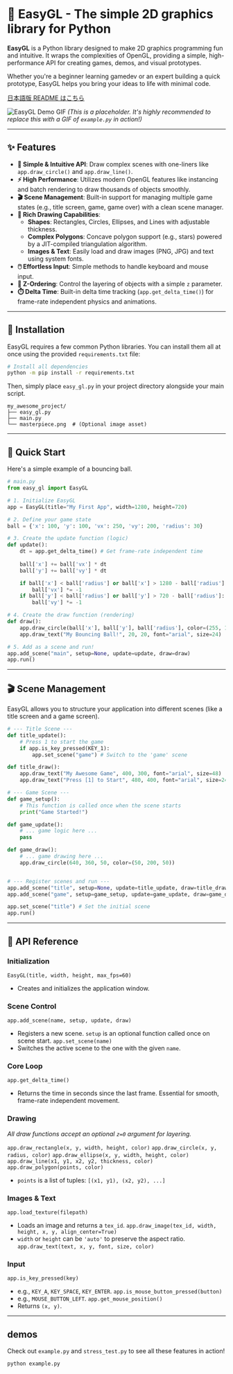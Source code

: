 # 🎨 EasyGL - The simple 2D graphics library for Python

**EasyGL** is a Python library designed to make 2D graphics programming fun and intuitive. It wraps the complexities of OpenGL, providing a simple, high-performance API for creating games, demos, and visual prototypes.

Whether you're a beginner learning gamedev or an expert building a quick prototype, EasyGL helps you bring your ideas to life with minimal code.

[日本語版 README はこちら](https://github.com/taka2360/EasyGL/blob/main/README.ja.md)

![EasyGL Demo GIF](https://i.imgur.com/your-demo-gif.gif)
*(This is a placeholder. It's highly recommended to replace this with a GIF of `example.py` in action!)*

---

## ✨ Features

- **🚀 Simple & Intuitive API**: Draw complex scenes with one-liners like `app.draw_circle()` and `app.draw_line()`.
- **⚡ High Performance**: Utilizes modern OpenGL features like instancing and batch rendering to draw thousands of objects smoothly.
- **🎬 Scene Management**: Built-in support for managing multiple game states (e.g., title screen, game, game over) with a clean scene manager.
- **🎨 Rich Drawing Capabilities**:
    - **Shapes**: Rectangles, Circles, Ellipses, and Lines with adjustable thickness.
    - **Complex Polygons**: Concave polygon support (e.g., stars) powered by a JIT-compiled triangulation algorithm.
    - **Images & Text**: Easily load and draw images (PNG, JPG) and text using system fonts.
- **🖱️ Effortless Input**: Simple methods to handle keyboard and mouse input.
- **🔢 Z-Ordering**: Control the layering of objects with a simple `z` parameter.
- **⏱️ Delta Time**: Built-in delta time tracking (`app.get_delta_time()`) for frame-rate independent physics and animations.

---

## 🔧 Installation

EasyGL requires a few common Python libraries. You can install them all at once using the provided `requirements.txt` file:

```bash
# Install all dependencies
python -m pip install -r requirements.txt
```

Then, simply place `easy_gl.py` in your project directory alongside your main script.

```
my_awesome_project/
├── easy_gl.py
├── main.py
└── masterpiece.png  # (Optional image asset)
```

---

## 🚀 Quick Start

Here's a simple example of a bouncing ball.

```python
# main.py
from easy_gl import EasyGL

# 1. Initialize EasyGL
app = EasyGL(title="My First App", width=1280, height=720)

# 2. Define your game state
ball = {'x': 100, 'y': 100, 'vx': 250, 'vy': 200, 'radius': 30}

# 3. Create the update function (logic)
def update():
    dt = app.get_delta_time() # Get frame-rate independent time
    
    ball['x'] += ball['vx'] * dt
    ball['y'] += ball['vy'] * dt

    if ball['x'] < ball['radius'] or ball['x'] > 1280 - ball['radius']:
        ball['vx'] *= -1
    if ball['y'] < ball['radius'] or ball['y'] > 720 - ball['radius']:
        ball['vy'] *= -1

# 4. Create the draw function (rendering)
def draw():
    app.draw_circle(ball['x'], ball['y'], ball['radius'], color=(255, 100, 100))
    app.draw_text("My Bouncing Ball!", 20, 20, font="arial", size=24)

# 5. Add as a scene and run!
app.add_scene("main", setup=None, update=update, draw=draw)
app.run()
```

---

## 🎬 Scene Management

EasyGL allows you to structure your application into different scenes (like a title screen and a game screen).

```python
# --- Title Scene ---
def title_update():
    # Press 1 to start the game
    if app.is_key_pressed(KEY_1):
        app.set_scene("game") # Switch to the 'game' scene

def title_draw():
    app.draw_text("My Awesome Game", 400, 300, font="arial", size=48)
    app.draw_text("Press [1] to Start", 480, 400, font="arial", size=24)

# --- Game Scene ---
def game_setup():
    # This function is called once when the scene starts
    print("Game Started!")

def game_update():
    # ... game logic here ...
    pass

def game_draw():
    # ... game drawing here ...
    app.draw_circle(640, 360, 50, color=(50, 200, 50))


# --- Register scenes and run ---
app.add_scene("title", setup=None, update=title_update, draw=title_draw)
app.add_scene("game", setup=game_setup, update=game_update, draw=game_draw)

app.set_scene("title") # Set the initial scene
app.run()
```

---

## 🎨 API Reference

### Initialization
`EasyGL(title, width, height, max_fps=60)`
- Creates and initializes the application window.

### Scene Control
`app.add_scene(name, setup, update, draw)`
- Registers a new scene. `setup` is an optional function called once on scene start.
`app.set_scene(name)`
- Switches the active scene to the one with the given `name`.

### Core Loop
`app.get_delta_time()`
- Returns the time in seconds since the last frame. Essential for smooth, frame-rate independent movement.

### Drawing
*All draw functions accept an optional `z=0` argument for layering.*

`app.draw_rectangle(x, y, width, height, color)`
`app.draw_circle(x, y, radius, color)`
`app.draw_ellipse(x, y, width, height, color)`
`app.draw_line(x1, y1, x2, y2, thickness, color)`
`app.draw_polygon(points, color)`
- `points` is a list of tuples: `[(x1, y1), (x2, y2), ...]`

### Images & Text
`app.load_texture(filepath)`
- Loads an image and returns a `tex_id`.
`app.draw_image(tex_id, width, height, x, y, align_center=True)`
- `width` or `height` can be `'auto'` to preserve the aspect ratio.
`app.draw_text(text, x, y, font, size, color)`

### Input
`app.is_key_pressed(key)`
- e.g., `KEY_A`, `KEY_SPACE`, `KEY_ENTER`.
`app.is_mouse_button_pressed(button)`
- e.g., `MOUSE_BUTTON_LEFT`.
`app.get_mouse_position()`
- Returns `(x, y)`.

---

## demos

Check out `example.py` and `stress_test.py` to see all these features in action!

```bash
python example.py
```